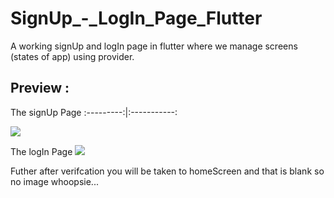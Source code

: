 # SignUp_-_LogIn_Page_Flutter

A working signUp and logIn page in flutter where we manage screens (states of app) using provider.


## Preview :

The signUp Page
:---------:|:-----------:

![](https://github.com/yadavaditya13/SignUp_-_LogIn_Page_Flutter/blob/master/signup.png)

The logIn Page
![](https://github.com/yadavaditya13/SignUp_-_LogIn_Page_Flutter/blob/master/login.png)

Futher after verifcation you will be taken to homeScreen and that is blank so no image whoopsie...
